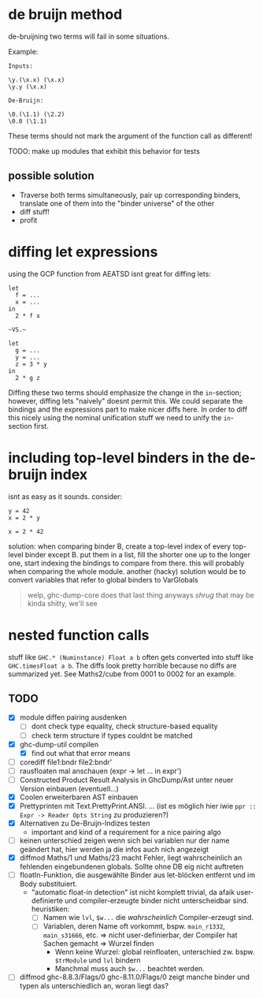 # de bruijn method

de-bruijning two terms will fail in some situations.

Example:

```
Inputs:

\y.(\x.x) (\x.x)
\y.y (\x.x)

De-Bruijn:

\0.(\1.1) (\2.2)
\0.0 (\1.1)
```

These terms should not mark the argument of the function call as different!

TODO: make up modules that exhibit this behavior for tests

## possible solution

- Traverse both terms simultaneously, pair up corresponding binders, translate one of them into the "binder universe" of the other
- diff stuff!
- profit

# diffing let expressions

using the GCP function from AEATSD isnt great for diffing lets:

```
let
  f = ...
  x = ...
in
  2 * f x

~VS.~

let
  g = ...
  y = ...
  z = 3 * y
in
  2 * g z
```

Diffing these two terms should emphasize the change in the `in`-section; however, diffing lets "naively" doesnt permit this.
We could separate the bindings and the expressions part to make nicer diffs here.
In order to diff this nicely using the nominal unification stuff we need to unify the `in`-section first.

# including top-level binders in the de-bruijn index

isnt as easy as it sounds. consider:

```
y = 42
x = 2 * y
```

```
x = 2 * 42
```

solution: when comparing binder B, create a top-level index of every top-level binder except B.
put them in a list, fill the shorter one up to the longer one, start indexing the bindings to compare from there.
this will probably when comparing the whole module.
another (hacky) solution would be to convert variables that refer to global binders to VarGlobals

> welp, ghc-dump-core does that last thing anyways *shrug*
> that may be kinda shitty, we'll see

# nested function calls

stuff like `GHC.* (Numinstance) Float a b` often gets converted into stuff like `GHC.timesFloat a b`.
The diffs look pretty horrible because no diffs are summarized yet.
See Maths2/cube from 0001 to 0002 for an example.

## TODO

- [x] module diffen pairing ausdenken
  - [ ] dont check type equality, check structure-based equality
  - [ ] check term structure if types couldnt be matched
- [x] ghc-dump-util compilen
  - [x] find out what that error means
- [ ] corediff file1:bndr file2:bndr'
- [ ] rausfloaten mal anschauen (expr -> let ... in expr')
- [ ] Constructed Product Result Analysis in GhcDump/Ast unter neuer Version einbauen (eventuell...)
- [x] Coolen erweiterbaren AST einbauen
- [x] Prettyprinten mit Text.PrettyPrint.ANSI. ... (ist es möglich hier iwie `ppr :: Expr -> Reader Opts String` zu produzieren?)
- [x] Alternativen zu De-Bruijn-Indizes testen
  - important and kind of a requirement for a nice pairing algo
- [ ] keinen unterschied zeigen wenn sich bei variablen nur der name geändert hat, hier werden ja die infos auch nich angezeigt
- [x] diffmod Maths/1 und Maths/23 macht Fehler, liegt wahrscheinlich an fehlenden eingebundenen globals. Sollte ohne DB eig nicht auftreten
- [ ] floatIn-Funktion, die ausgewählte Binder aus let-blöcken entfernt und im Body substituiert.
  - "automatic float-in detection" ist nicht komplett trivial, da afaik user-definierte und compiler-erzeugte binder nicht unterscheidbar sind. heuristiken:
    - [ ] Namen wie `lvl`, `$w...` die *wahrscheinlich* Compiler-erzeugt sind.
    - [ ] Variablen, deren Name oft vorkommt, bspw. `main_r1332`, `main_s31666`, etc. => nicht user-definierbar, der Compiler hat Sachen gemacht => Wurzel finden
      - Wenn keine Wurzel: global reinfloaten, unterschied zw. bspw. `$trModule` und `lvl` bindern
      - Manchmal muss auch `$w...` beachtet werden.
- [ ] diffmod ghc-8.8.3/Flags/0 ghc-8.11.0/Flags/0 zeigt manche binder und typen als unterschiedlich an, woran liegt das?
